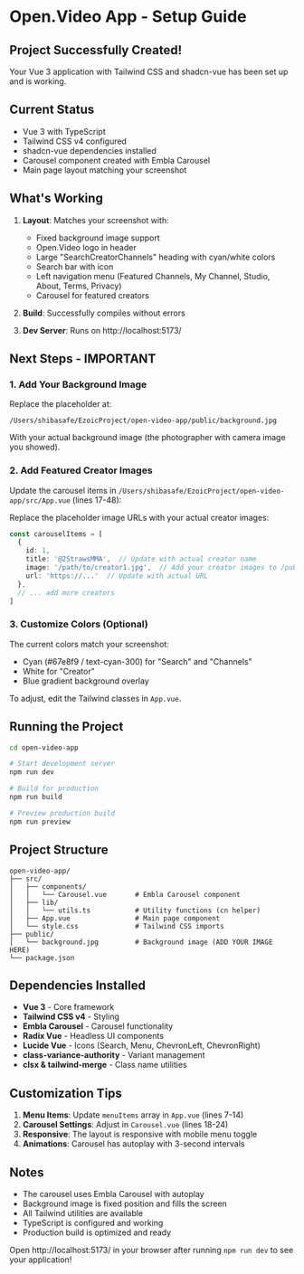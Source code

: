 # Open.Video App - Setup Guide

## Project Successfully Created!

Your Vue 3 application with Tailwind CSS and shadcn-vue has been set up and is working.

## Current Status

- Vue 3 with TypeScript
- Tailwind CSS v4 configured
- shadcn-vue dependencies installed
- Carousel component created with Embla Carousel
- Main page layout matching your screenshot

## What's Working

1. **Layout**: Matches your screenshot with:
   - Fixed background image support
   - Open.Video logo in header
   - Large "SearchCreatorChannels" heading with cyan/white colors
   - Search bar with icon
   - Left navigation menu (Featured Channels, My Channel, Studio, About, Terms, Privacy)
   - Carousel for featured creators

2. **Build**: Successfully compiles without errors

3. **Dev Server**: Runs on http://localhost:5173/

## Next Steps - IMPORTANT

### 1. Add Your Background Image

Replace the placeholder at:
```
/Users/shibasafe/EzoicProject/open-video-app/public/background.jpg
```

With your actual background image (the photographer with camera image you showed).

### 2. Add Featured Creator Images

Update the carousel items in `/Users/shibasafe/EzoicProject/open-video-app/src/App.vue` (lines 17-48):

Replace the placeholder image URLs with your actual creator images:
```typescript
const carouselItems = [
  {
    id: 1,
    title: '@2StrawsMMA',  // Update with actual creator name
    image: '/path/to/creator1.jpg',  // Add your creator images to /public
    url: 'https://...'  // Update with actual URL
  },
  // ... add more creators
]
```

### 3. Customize Colors (Optional)

The current colors match your screenshot:
- Cyan (#67e8f9 / text-cyan-300) for "Search" and "Channels"
- White for "Creator"
- Blue gradient background overlay

To adjust, edit the Tailwind classes in `App.vue`.

## Running the Project

```bash
cd open-video-app

# Start development server
npm run dev

# Build for production
npm run build

# Preview production build
npm run preview
```

## Project Structure

```
open-video-app/
├── src/
│   ├── components/
│   │   └── Carousel.vue       # Embla Carousel component
│   ├── lib/
│   │   └── utils.ts           # Utility functions (cn helper)
│   ├── App.vue                # Main page component
│   └── style.css              # Tailwind CSS imports
├── public/
│   └── background.jpg         # Background image (ADD YOUR IMAGE HERE)
└── package.json
```

## Dependencies Installed

- **Vue 3** - Core framework
- **Tailwind CSS v4** - Styling
- **Embla Carousel** - Carousel functionality
- **Radix Vue** - Headless UI components
- **Lucide Vue** - Icons (Search, Menu, ChevronLeft, ChevronRight)
- **class-variance-authority** - Variant management
- **clsx & tailwind-merge** - Class name utilities

## Customization Tips

1. **Menu Items**: Update `menuItems` array in `App.vue` (lines 7-14)
2. **Carousel Settings**: Adjust in `Carousel.vue` (lines 18-24)
3. **Responsive**: The layout is responsive with mobile menu toggle
4. **Animations**: Carousel has autoplay with 3-second intervals

## Notes

- The carousel uses Embla Carousel with autoplay
- Background image is fixed position and fills the screen
- All Tailwind utilities are available
- TypeScript is configured and working
- Production build is optimized and ready

Open http://localhost:5173/ in your browser after running `npm run dev` to see your application!
